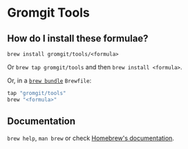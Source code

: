 # Gromgit Tools

## How do I install these formulae?

`brew install gromgit/tools/<formula>`

Or `brew tap gromgit/tools` and then `brew install <formula>`.

Or, in a [`brew bundle`](https://github.com/Homebrew/homebrew-bundle) `Brewfile`:

```ruby
tap "gromgit/tools"
brew "<formula>"
```

## Documentation

`brew help`, `man brew` or check [Homebrew's documentation](https://docs.brew.sh).
